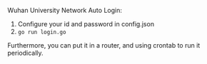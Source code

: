 Wuhan University Network Auto Login:

1. Configure your id and password in config.json
2. ``go run login.go``

Furthermore, you can put it in a router, and using crontab to run it periodically.